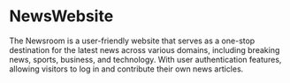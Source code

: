 # NewsWebsite

The Newsroom is a user-friendly website that serves as a one-stop destination for the latest news across various domains, including breaking news, sports, business, and technology. With user authentication features, allowing visitors to log in and contribute their own news articles.
